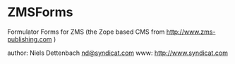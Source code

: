 # ZMSForms
Formulator Forms for ZMS (the Zope based CMS from http://www.zms-publishing.com )

author: Niels Dettenbach <nd@syndicat.com>
www: http://www.syndicat.com
